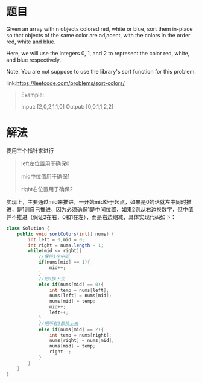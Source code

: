 # 题目
Given an array with n objects colored red, white or blue, sort them in-place so that objects of the same color are adjacent, with the colors in the order red, white and blue.

Here, we will use the integers 0, 1, and 2 to represent the color red, white, and blue respectively.

Note: You are not suppose to use the library's sort function for this problem.

link:https://leetcode.com/problems/sort-colors/
> Example:
> 
> Input: [2,0,2,1,1,0]
> Output: [0,0,1,1,2,2]

# 解法
要用三个指针来进行

> left左位置用于确保0
> 
> mid中位值用于确保1
> 
> right右位置用于确保2

实现上，主要通过mid来推进，一开始mid处于起点，如果是0的话就左中同时推进，是1则自己推进，因为必须确保1是中间位置，如果2则从右边换数字，但中值并不推进（保证2在右，0和1在左），而是右边缩减，具体实现代码如下：

```java
class Solution {
    public void sortColors(int[] nums) {
        int left = 0,mid = 0;
        int right = nums.length - 1;
        while(mid <= right){
            //保持1在中间
            if(nums[mid] == 1){
                mid++;
            }
            //把0换下去
            else if(nums[mid] == 0){
                int temp = nums[left];
                nums[left] = nums[mid];
                nums[mid] = temp;
                mid++;
                left++;
            }
            //把所有2都换上去
            else if(nums[mid] == 2){
                int temp = nums[right];
                nums[right] = nums[mid];
                nums[mid] = temp;
                right--;
            }
        }
    }
}
```